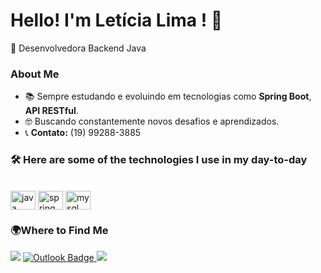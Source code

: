 # Hello! I'm Letícia Lima ! 👋

🚀 Desenvolvedora Backend Java

### About Me

- 📚 Sempre estudando e evoluindo em tecnologias como **Spring Boot**, **API RESTful**.
-  🤓 Buscando constantemente novos desafios e aprendizados.
- 📞 **Contato:** (19) 99288-3885

### 🛠️ Here are some of the technologies I use in my day-to-day

<div style="display: inline_block"><br/>
<img align="center" alt="java" height="30" width="40" src="https://cdn.jsdelivr.net/gh/devicons/devicon/icons/java/java-original-wordmark.svg" />
<img align="center" alt="spring" height="30" width="40" src="https://cdn.jsdelivr.net/gh/devicons/devicon/icons/spring/spring-original-wordmark.svg" />
<img align="center" alt="mysql" height="30" width="40" src="https://cdn.jsdelivr.net/gh/devicons/devicon/icons/mysql/mysql-original-wordmark.svg" />
</div>

### 🌍Where to Find Me

<a href="https://discord.com/invite/GnWtrjtgPd" target="_blank"><img src="https://img.shields.io/badge/Discord-7289DA?style=for-the-badge&logo=discord&logoColor=white" target="_blank"></a> 
<a href="mailto:leticia.l.silva@outlook.com"><img src="https://img.shields.io/badge/Outlook-0078D4?style=for-the-badge&logo=microsoft-outlook&logoColor=white" alt="Outlook Badge">
<a href="https://www.linkedin.com/in/leticia-lima-silva-/" target="_blank"><img src="https://img.shields.io/badge/-LinkedIn-%230077B5?style=for-the-badge&logo=linkedin&logoColor=white" target="_blank"></a>


